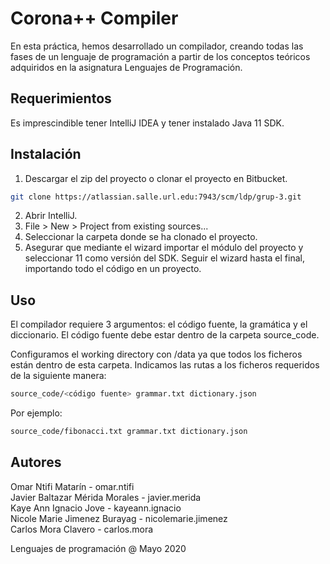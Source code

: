 # Corona++ Compiler

En esta práctica, hemos desarrollado un compilador, creando todas las fases de un lenguaje de programación a partir de los conceptos teóricos adquiridos en la asignatura
Lenguajes de Programación.

## Requerimientos

Es imprescindible tener IntelliJ IDEA y tener instalado Java 11 SDK.

## Instalación

1. Descargar el zip del proyecto o clonar el proyecto en Bitbucket.
```bash
git clone https://atlassian.salle.url.edu:7943/scm/ldp/grup-3.git
```
2. Abrir IntelliJ.
3. File > New > Project from existing sources...
4. Seleccionar la carpeta donde se ha clonado el proyecto.
5. Asegurar que mediante el wizard importar el módulo del proyecto y seleccionar 11 como versión del SDK. Seguir el wizard hasta el final, importando todo el código en un proyecto.

## Uso

El compilador requiere 3 argumentos: el código fuente, la gramática y el diccionario. El código fuente debe estar dentro de la carpeta source_code.

Configuramos el working directory con /data ya que todos los ficheros están dentro de esta carpeta. Indicamos las rutas a los ficheros requeridos de la siguiente manera:

```bash
source_code/<código fuente> grammar.txt dictionary.json
```

Por ejemplo:
```bash
source_code/fibonacci.txt grammar.txt dictionary.json
```

## Autores
Omar Ntifi Matarín - omar.ntifi<br/>
Javier Baltazar Mérida Morales - javier.merida<br/>
Kaye Ann Ignacio Jove - kayeann.ignacio<br/>
Nicole Marie Jimenez Burayag - nicolemarie.jimenez<br/>
Carlos Mora Clavero - carlos.mora<br/>

Lenguajes de programación @ Mayo 2020
